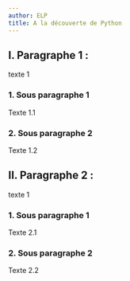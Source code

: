 ```yaml
---
author: ELP
title: A la découverte de Python
---
```


## I. Paragraphe 1 :

texte 1

### 1. Sous paragraphe 1

Texte 1.1

### 2. Sous paragraphe 2

Texte 1.2

## II. Paragraphe 2 :

texte 1

### 1. Sous paragraphe 1

Texte 2.1

### 2. Sous paragraphe 2

Texte 2.2
